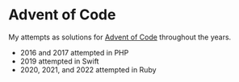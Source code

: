 # Advent of Code

My attempts as solutions for [Advent of Code](https://adventofcode.com) throughout the years.

* 2016 and 2017 attempted in PHP
* 2019 attempted in Swift
* 2020, 2021, and 2022 attempted in Ruby
